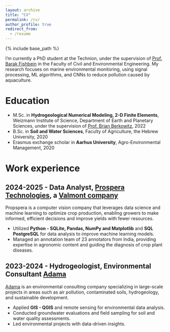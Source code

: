 ```yaml
---
layout: archive
title: "CV"
permalink: /cv/
author_profile: true
redirect_from:
  - /resume
---
```


{% include base_path %}

I’m currently a PhD student at the Technion, under the supervision of [Prof. Barak Fishbein](https://fishbain.net.technion.ac.il/) in the Faculty of Civil and Environmental Engineering. My research focuses on marine environmental monitoring, using signal processing, ML algorithms, and CNNs to reduce pollution caused by aquaculture.

Education
======
* M.Sc. in **Hydrogeological Numerical Modeling, 2-D Finite Elements**, Weizmann Institute of Science, Department of Earth and Planetary Sciences,  under the supervision of [Prof. Brian Berkowitz](https://www.weizmann.ac.il/EPS/Brian/), 2022
* B.Sc. in **Soil and Water Sciences**, Faculty of Agriculture, the Hebrew University, 2020
* Erasmus exchange scholar in **Aarhus University**, Agro-Environmental Management, 2020

Work experience
======
## 2024-2025 - Data Analyst, [Prospera Technologies](https://prospera.ag/about-us), a [Valmont company](https://www.valmont.com/)

Propspera is a computer vision company that leverages data science and machine learning to optimize crop production, enabling growers to make informed, efficient decisions and improve yields with fewer resources.

- Utilized **Python - SQLite, Pandas, NumPy and Matplotlib** and **SQL PostgreSQL** for data analysis to improve machine learning models.
- Managed an annotation team of 23 annotators from India, providing expertise in agronomic content and guiding the diagnosis of crop plant diseases.

## 2023-2024 - Hydrogeologist, Environmental Consultant [Adama](https://www.adam-ma.co.il/en/home/)  

[Adama](https://www.adama.com/) is an environmental consulting company specializing in large-scale projects in areas such as air pollution, contaminated soils, hydrogeology, and sustainable development.

- Applied **GIS - QGIS** and remote sensing for environmental data analysis.
- Conducted groundwater evaluations and field sampling for soil and water quality assessments.
- Led environmental projects with data-driven insights.

